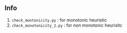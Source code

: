 ## Info

1. `check_montonicity.py` : for monotonic heuristic
2. `check_monotonicity_2.py` : for non monotonic heurisitc